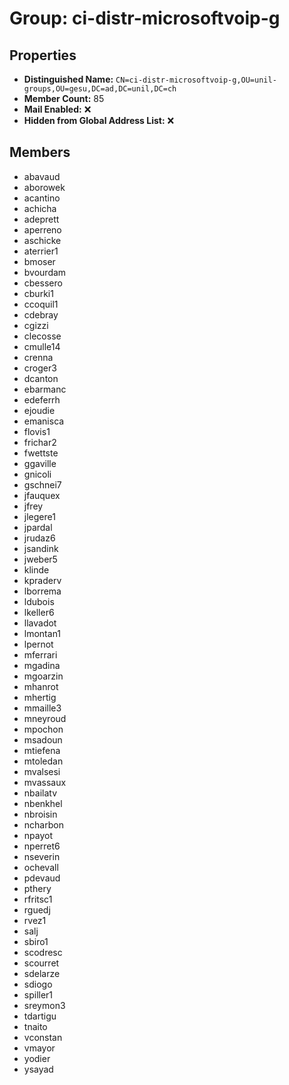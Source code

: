 # Group: ci-distr-microsoftvoip-g

## Properties

- **Distinguished Name:** `CN=ci-distr-microsoftvoip-g,OU=unil-groups,OU=gesu,DC=ad,DC=unil,DC=ch`
- **Member Count:** 85
- **Mail Enabled:** ❌
- **Hidden from Global Address List:** ❌

## Members

- abavaud
- aborowek
- acantino
- achicha
- adeprett
- aperreno
- aschicke
- aterrier1
- bmoser
- bvourdam
- cbessero
- cburki1
- ccoquil1
- cdebray
- cgizzi
- clecosse
- cmulle14
- crenna
- croger3
- dcanton
- ebarmanc
- edeferrh
- ejoudie
- emanisca
- flovis1
- frichar2
- fwettste
- ggaville
- gnicoli
- gschnei7
- jfauquex
- jfrey
- jlegere1
- jpardal
- jrudaz6
- jsandink
- jweber5
- klinde
- kpraderv
- lborrema
- ldubois
- lkeller6
- llavadot
- lmontan1
- lpernot
- mferrari
- mgadina
- mgoarzin
- mhanrot
- mhertig
- mmaille3
- mneyroud
- mpochon
- msadoun
- mtiefena
- mtoledan
- mvalsesi
- mvassaux
- nbailatv
- nbenkhel
- nbroisin
- ncharbon
- npayot
- nperret6
- nseverin
- ochevall
- pdevaud
- pthery
- rfritsc1
- rguedj
- rvez1
- salj
- sbiro1
- scodresc
- scourret
- sdelarze
- sdiogo
- spiller1
- sreymon3
- tdartigu
- tnaito
- vconstan
- vmayor
- yodier
- ysayad
